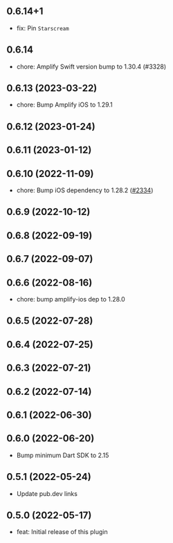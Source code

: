 ## 0.6.14+1

- fix: Pin `Starscream`

## 0.6.14

- chore: Amplify Swift version bump to 1.30.4 (#3328)

## 0.6.13 (2023-03-22)

- chore: Bump Amplify iOS to 1.29.1

## 0.6.12 (2023-01-24)

## 0.6.11 (2023-01-12)

## 0.6.10 (2022-11-09)

- chore: Bump iOS dependency to 1.28.2 ([#2334](https://github.com/aws-amplify/amplify-flutter/pull/2334))

## 0.6.9 (2022-10-12)

## 0.6.8 (2022-09-19)

## 0.6.7 (2022-09-07)

## 0.6.6 (2022-08-16)

- chore: bump amplify-ios dep to 1.28.0

## 0.6.5 (2022-07-28)

## 0.6.4 (2022-07-25)

## 0.6.3 (2022-07-21)

## 0.6.2 (2022-07-14)

## 0.6.1 (2022-06-30)

## 0.6.0 (2022-06-20)

- Bump minimum Dart SDK to 2.15

## 0.5.1 (2022-05-24)

- Update pub.dev links

## 0.5.0 (2022-05-17)

- feat: Initial release of this plugin
